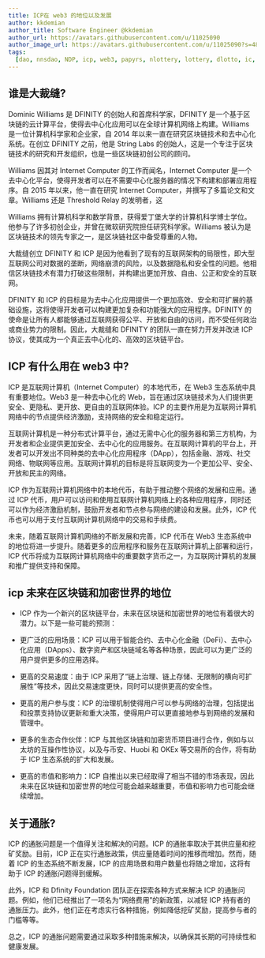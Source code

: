 ```yaml
---
title: ICP在 web3 的地位以及发展
author: kkdemian
author_title: Software Engineer @kkdemian
author_url: https://avatars.githubusercontent.com/u/11025090
author_image_url: https://avatars.githubusercontent.com/u/11025090?s=48&v=4
tags:
  [dao, nnsdao, NDP, icp, web3, papyrs, nlottery, lottery, dlotto, ic, dfinity]
---
```


## 谁是大裁缝?

Dominic Williams 是 DFINITY 的创始人和首席科学家，DFINITY 是一个基于区块链的云计算平台，使得去中心化应用可以在全球计算机网络上构建。Williams 是一位计算机科学家和企业家，自 2014 年以来一直在研究区块链技术和去中心化系统。在创立 DFINITY 之前，他是 String Labs 的创始人，这是一个专注于区块链技术的研究和开发组织，也是一些区块链初创公司的顾问。

Williams 因其对 Internet Computer 的工作而闻名，Internet Computer 是一个去中心化平台，使得开发者可以在不需要中心化服务器的情况下构建和部署应用程序。自 2015 年以来，他一直在研究 Internet Computer，并撰写了多篇论文和文章。Williams 还是 Threshold Relay 的发明者，这

Williams 拥有计算机科学和数学背景，获得爱丁堡大学的计算机科学博士学位。他参与了许多初创企业，并曾在微软研究院担任研究科学家。Williams 被认为是区块链技术的领先专家之一，是区块链社区中备受尊重的人物。

大裁缝创立 DFINITY 和 ICP 是因为他看到了现有的互联网架构的局限性，即大型互联网公司对数据的垄断，网络崩溃的风险，以及数据隐私和安全性的问题。他相信区块链技术有潜力打破这些限制，并构建出更加开放、自由、公正和安全的互联网。

DFINITY 和 ICP 的目标是为去中心化应用提供一个更加高效、安全和可扩展的基础设施，这将使得开发者可以构建更加复杂和功能强大的应用程序。DFINITY 的使命是让所有人都能够通过互联网获得公平、开放和自由的访问，而不受任何政治或商业势力的限制。因此，大裁缝和 DFINITY 的团队一直在努力开发并改进 ICP 协议，使其成为一个真正去中心化的、高效的区块链平台。

## ICP 有什么用在 web3 中?

ICP 是互联网计算机（Internet Computer）的本地代币，在 Web3 生态系统中具有重要地位。Web3 是一种去中心化的 Web，旨在通过区块链技术为人们提供更安全、更隐私、更开放、更自由的互联网体验。ICP 的主要作用是为互联网计算机网络中的节点提供经济激励，支持网络的安全和稳定运行。

互联网计算机是一种分布式计算平台，通过无需中心化的服务器和第三方机构，为开发者和企业提供更加安全、去中心化的应用服务。在互联网计算机的平台上，开发者可以开发出不同种类的去中心化应用程序（DApp），包括金融、游戏、社交网络、物联网等应用。互联网计算机的目标是将互联网变为一个更加公平、安全、开放和民主的网络。

ICP 作为互联网计算机网络中的本地代币，有助于推动整个网络的发展和应用。通过 ICP 代币，用户可以访问和使用互联网计算机网络上的各种应用程序，同时还可以作为经济激励机制，鼓励开发者和节点参与网络的建设和发展。此外，ICP 代币也可以用于支付互联网计算机网络中的交易和手续费。

未来，随着互联网计算机网络的不断发展和完善，ICP 代币在 Web3 生态系统中的地位将进一步提升。随着更多的应用程序和服务在互联网计算机上部署和运行，ICP 代币将成为互联网计算机网络中的重要数字货币之一，为互联网计算机的发展和推广提供支持和保障。

## icp 未来在区块链和加密世界的地位

- ICP 作为一个新兴的区块链平台，未来在区块链和加密世界的地位有着很大的潜力。以下是一些可能的预测：

- 更广泛的应用场景：ICP 可以用于智能合约、去中心化金融（DeFi）、去中心化应用（DApps）、数字资产和区块链域名等各种场景，因此可以为更广泛的用户提供更多的应用选择。

- 更高的交易速度：由于 ICP 采用了“链上治理、链上存储、无限制的横向可扩展性”等技术，因此交易速度更快，同时可以提供更高的安全性。

- 更高的用户参与度：ICP 的治理机制使得用户可以参与网络的治理，包括提出和投票支持协议更新和重大决策，使得用户可以更直接地参与到网络的发展和管理中。

- 更多的生态合作伙伴：ICP 与其他区块链和加密货币项目进行合作，例如与以太坊的互操作性协议，以及与币安、Huobi 和 OKEx 等交易所的合作，将有助于 ICP 生态系统的扩大和发展。

- 更高的市值和影响力：ICP 自推出以来已经取得了相当不错的市场表现，因此未来在区块链和加密世界的地位可能会越来越重要，市值和影响力也可能会继续增加。

## 关于通胀?

ICP 的通胀问题是一个值得关注和解决的问题。ICP 的通胀率取决于其供应量和挖矿奖励。目前，ICP 正在实行通胀政策，供应量随着时间的推移而增加。然而，随着 ICP 的生态系统不断发展，ICP 的应用场景和用户数量也将随之增加，这将有助于 ICP 的通胀问题得到缓解。

此外，ICP 和 Dfinity Foundation 团队正在探索各种方式来解决 ICP 的通胀问题。例如，他们已经推出了一项名为“网络费用”的新政策，以减轻 ICP 持有者的通胀压力。此外，他们正在考虑实行各种措施，例如降低挖矿奖励，提高参与者的门槛等等。

总之，ICP 的通胀问题需要通过采取多种措施来解决，以确保其长期的可持续性和健康发展。

